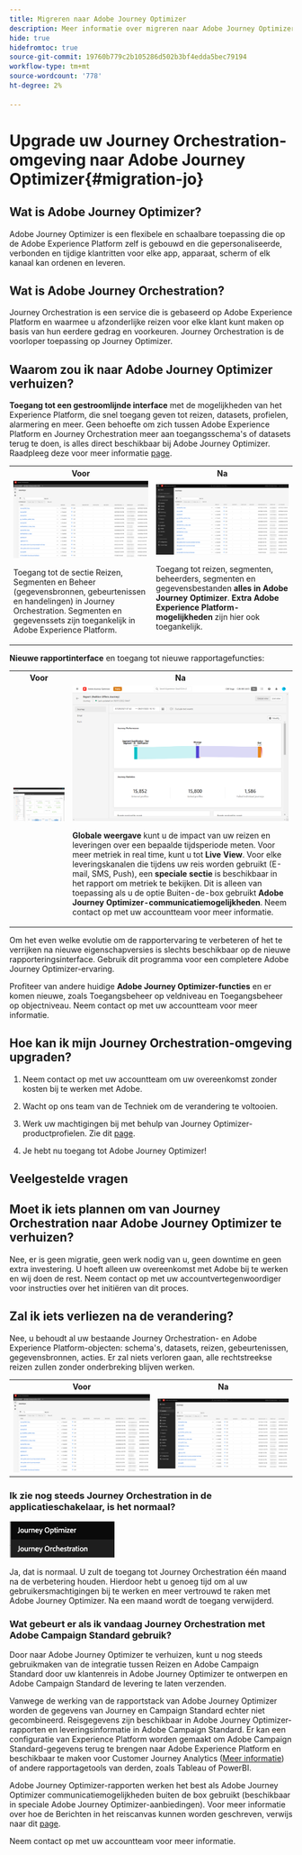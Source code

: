 ```yaml
---
title: Migreren naar Adobe Journey Optimizer
description: Meer informatie over migreren naar Adobe Journey Optimizer
hide: true
hidefromtoc: true
source-git-commit: 19760b779c2b105286d502b3bf4edda5bec79194
workflow-type: tm+mt
source-wordcount: '778'
ht-degree: 2%

---
```



# Upgrade uw Journey Orchestration-omgeving naar Adobe Journey Optimizer{#migration-jo}

## Wat is Adobe Journey Optimizer?

Adobe Journey Optimizer is een flexibele en schaalbare toepassing die op de Adobe Experience Platform zelf is gebouwd en die gepersonaliseerde, verbonden en tijdige klantritten voor elke app, apparaat, scherm of elk kanaal kan ordenen en leveren. &#x200B;

## Wat is Adobe Journey Orchestration?

Journey Orchestration is een service die is gebaseerd op Adobe Experience Platform en waarmee u afzonderlijke reizen voor elke klant kunt maken op basis van hun eerdere gedrag en voorkeuren. Journey Orchestration is de voorloper toepassing op Journey Optimizer.

## Waarom zou ik naar Adobe Journey Optimizer verhuizen?

**Toegang tot een gestroomlijnde interface** met de mogelijkheden van het Experience Platform, die snel toegang geven tot reizen, datasets, profielen, alarmering en meer. Geen behoefte om zich tussen Adobe Experience Platform en Journey Orchestration meer aan toegangsschema&#39;s of datasets terug te doen, is alles direct beschikbaar bij Adobe Journey Optimizer. Raadpleeg deze voor meer informatie [page](https://experienceleague.adobe.com/docs/journey-optimizer/using/get-started/user-interface.html).

<table>
<tr>
<th>Voor</th>
<th>Na</th>
</tr>
<tr>
<td><img src="../assets/migration-ajo-1.png"><p>Toegang tot de sectie Reizen, Segmenten en Beheer (gegevensbronnen, gebeurtenissen en handelingen) in Journey Orchestration. Segmenten en gegevenssets zijn toegankelijk in Adobe Experience Platform. </p></td>
<td><img src="../assets/migration-ajo-2.png"><p>Toegang tot reizen, segmenten, beheerders, segmenten en gegevensbestanden <strong>alles in Adobe Journey Optimizer</strong>. <strong>Extra Adobe Experience Platform-mogelijkheden</strong> zijn hier ook toegankelijk.</p></td>
</tr>
</table>

**Nieuwe rapportinterface** en toegang tot nieuwe rapportagefuncties:

<table>
<tr>
<th>Voor</th>
<th>Na</th>
</tr>
<tr>
<td><img src="../assets/migration-ajo-5.png"></td>
<td><img src="../assets/migration-ajo-6.png"><p><strong>Globale weergave</strong> kunt u de impact van uw reizen en leveringen over een bepaalde tijdsperiode meten. Voor meer metriek in real time, kunt u tot <strong>Live View</strong>. Voor elke leveringskanalen die tijdens uw reis worden gebruikt (E-mail, SMS, Push), een <strong>speciale sectie</strong> is beschikbaar in het rapport om metriek te bekijken. Dit is alleen van toepassing als u de optie Buiten-de-box gebruikt <strong>Adobe Journey Optimizer-communicatiemogelijkheden</strong>. Neem contact op met uw accountteam voor meer informatie.</p></td>
</tr>
</table>

Om het even welke evolutie om de rapportervaring te verbeteren of het te verrijken na nieuwe eigenschapversies is slechts beschikbaar op de nieuwe rapporteringsinterface. Gebruik dit programma voor een completere Adobe Journey Optimizer-ervaring.

Profiteer van andere huidige **Adobe Journey Optimizer-functies** en er komen nieuwe, zoals Toegangsbeheer op veldniveau en Toegangsbeheer op objectniveau. Neem contact op met uw accountteam voor meer informatie.

## Hoe kan ik mijn Journey Orchestration-omgeving upgraden?

1. Neem contact op met uw accountteam om uw overeenkomst zonder kosten bij te werken met Adobe.

1. Wacht op ons team van de Techniek om de verandering te voltooien.

1. Werk uw machtigingen bij met behulp van Journey Optimizer-productprofielen. Zie dit [page](https://experienceleague.adobe.com/docs/journey-optimizer/using/administration/ootb-product-profiles.html?lang=nl).

1. Je hebt nu toegang tot Adobe Journey Optimizer!

## Veelgestelde vragen

## Moet ik iets plannen om van Journey Orchestration naar Adobe Journey Optimizer te verhuizen?

Nee, er is geen migratie, geen werk nodig van u, geen downtime en geen extra investering. U hoeft alleen uw overeenkomst met Adobe bij te werken en wij doen de rest. Neem contact op met uw accountvertegenwoordiger voor instructies over het initiëren van dit proces.

## Zal ik iets verliezen na de verandering?

Nee, u behoudt al uw bestaande Journey Orchestration- en Adobe Experience Platform-objecten: schema&#39;s, datasets, reizen, gebeurtenissen, gegevensbronnen, acties. Er zal niets verloren gaan, alle rechtstreekse reizen zullen zonder onderbreking blijven werken.

<table>
<tr>
<th>Voor</th>
<th>Na</th>
</tr>
<tr>
<td><img src="../assets/migration-ajo-7.png"></td>
<td><img src="../assets/migration-ajo-8.png"></td>
</tr>
</table>

### Ik zie nog steeds Journey Orchestration in de applicatieschakelaar, is het normaal?

![](../assets/migration-ajo-9.png)

Ja, dat is normaal. U zult de toegang tot Journey Orchestration één maand na de verbetering houden. Hierdoor hebt u genoeg tijd om al uw gebruikersmachtigingen bij te werken en meer vertrouwd te raken met Adobe Journey Optimizer. Na een maand wordt de toegang verwijderd.

### Wat gebeurt er als ik vandaag Journey Orchestration met Adobe Campaign Standard gebruik?

Door naar Adobe Journey Optimizer te verhuizen, kunt u nog steeds gebruikmaken van de integratie tussen Reizen en Adobe Campaign Standard door uw klantenreis in Adobe Journey Optimizer te ontwerpen en Adobe Campaign Standard de levering te laten verzenden.

Vanwege de werking van de rapportstack van Adobe Journey Optimizer worden de gegevens van Journey en Campaign Standard echter niet gecombineerd. Reisgegevens zijn beschikbaar in Adobe Journey Optimizer-rapporten en leveringsinformatie in Adobe Campaign Standard. Er kan een configuratie van Experience Platform worden gemaakt om Adobe Campaign Standard-gegevens terug te brengen naar Adobe Experience Platform en beschikbaar te maken voor Customer Journey Analytics ([Meer informatie](https://business.adobe.com/products/experience-platform/customer-journey-analytics.html)) of andere rapportagetools van derden, zoals Tableau of PowerBI.

Adobe Journey Optimizer-rapporten werken het best als Adobe Journey Optimizer communicatiemogelijkheden buiten de box gebruikt (beschikbaar in speciale Adobe Journey Optimizer-aanbiedingen). Voor meer informatie over hoe de Berichten in het reiscanvas kunnen worden geschreven, verwijs naar dit [page](https://experienceleague.adobe.com/docs/journey-optimizer/using/messages/messages-in-journeys.html).

Neem contact op met uw accountteam voor meer informatie.